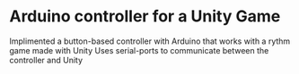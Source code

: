 # Arduino controller for a Unity Game
Implimented a button-based controller with Arduino that works with a rythm game made with Unity
Uses serial-ports to communicate between the controller and Unity